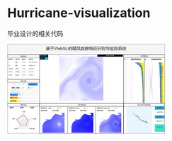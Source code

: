 # Hurricane-visualization
毕业设计的相关代码


![777](https://github.com/Darkrai1104/Hurricane-visualization/blob/master/%E5%9B%BE%E7%89%871.jpg)
